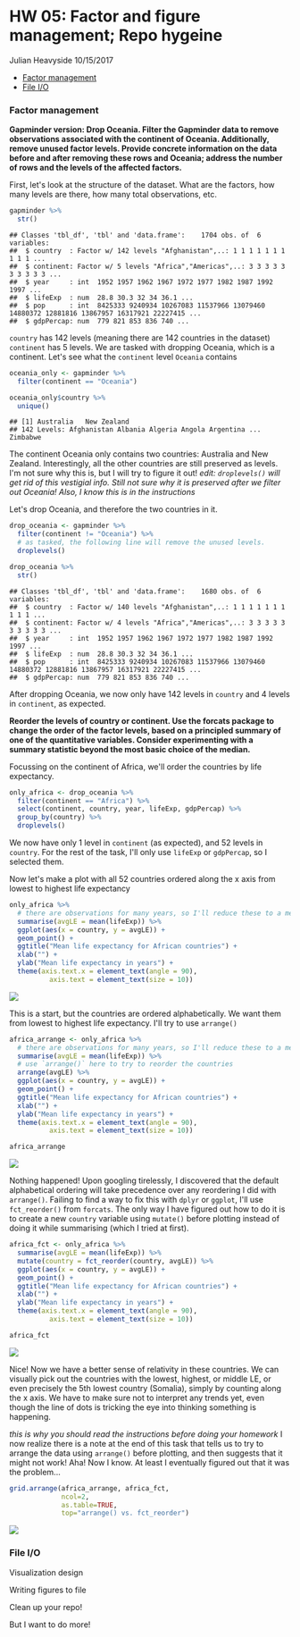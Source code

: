 HW 05: Factor and figure management; Repo hygeine
================
Julian Heavyside
10/15/2017

-   [Factor management](#factor-management)
-   [File I/O](#file-io)

### Factor management

**Gapminder version: Drop Oceania. Filter the Gapminder data to remove observations associated with the continent of Oceania. Additionally, remove unused factor levels. Provide concrete information on the data before and after removing these rows and Oceania; address the number of rows and the levels of the affected factors.**

First, let's look at the structure of the dataset. What are the factors, how many levels are there, how many total observations, etc.

``` r
gapminder %>% 
  str()
```

    ## Classes 'tbl_df', 'tbl' and 'data.frame':    1704 obs. of  6 variables:
    ##  $ country  : Factor w/ 142 levels "Afghanistan",..: 1 1 1 1 1 1 1 1 1 1 ...
    ##  $ continent: Factor w/ 5 levels "Africa","Americas",..: 3 3 3 3 3 3 3 3 3 3 ...
    ##  $ year     : int  1952 1957 1962 1967 1972 1977 1982 1987 1992 1997 ...
    ##  $ lifeExp  : num  28.8 30.3 32 34 36.1 ...
    ##  $ pop      : int  8425333 9240934 10267083 11537966 13079460 14880372 12881816 13867957 16317921 22227415 ...
    ##  $ gdpPercap: num  779 821 853 836 740 ...

`country` has 142 levels (meaning there are 142 countries in the dataset) `continent` has 5 levels. We are tasked with dropping Oceania, which is a continent. Let's see what the `continent` level `Oceania` contains

``` r
oceania_only <- gapminder %>% 
  filter(continent == "Oceania")

oceania_only$country %>% 
  unique()
```

    ## [1] Australia   New Zealand
    ## 142 Levels: Afghanistan Albania Algeria Angola Argentina ... Zimbabwe

The continent Oceania only contains two countries: Australia and New Zealand. Interestingly, all the other countries are still preserved as levels. I'm not sure why this is, but I will try to figure it out! *edit: `droplevels()` will get rid of this vestigial info. Still not sure why it is preserved after we filter out Oceania! Also, I know this is in the instructions*

Let's drop Oceania, and therefore the two countries in it.

``` r
drop_oceania <- gapminder %>%
  filter(continent != "Oceania") %>% 
  # as tasked, the following line will remove the unused levels. 
  droplevels()

drop_oceania %>% 
  str()
```

    ## Classes 'tbl_df', 'tbl' and 'data.frame':    1680 obs. of  6 variables:
    ##  $ country  : Factor w/ 140 levels "Afghanistan",..: 1 1 1 1 1 1 1 1 1 1 ...
    ##  $ continent: Factor w/ 4 levels "Africa","Americas",..: 3 3 3 3 3 3 3 3 3 3 ...
    ##  $ year     : int  1952 1957 1962 1967 1972 1977 1982 1987 1992 1997 ...
    ##  $ lifeExp  : num  28.8 30.3 32 34 36.1 ...
    ##  $ pop      : int  8425333 9240934 10267083 11537966 13079460 14880372 12881816 13867957 16317921 22227415 ...
    ##  $ gdpPercap: num  779 821 853 836 740 ...

After dropping Oceania, we now only have 142 levels in `country` and 4 levels in `continent`, as expected.

**Reorder the levels of country or continent. Use the forcats package to change the order of the factor levels, based on a principled summary of one of the quantitative variables. Consider experimenting with a summary statistic beyond the most basic choice of the median.**

Focussing on the continent of Africa, we'll order the countries by life expectancy.

``` r
only_africa <- drop_oceania %>% 
  filter(continent == "Africa") %>% 
  select(continent, country, year, lifeExp, gdpPercap) %>%
  group_by(country) %>%
  droplevels()
```

We now have only 1 level in `continent` (as expected), and 52 levels in `country`. For the rest of the task, I'll only use `lifeExp` or `gdpPercap`, so I selected them.

Now let's make a plot with all 52 countries ordered along the x axis from lowest to highest life expectancy

``` r
only_africa %>% 
  # there are observations for many years, so I'll reduce these to a mean value
  summarise(avgLE = mean(lifeExp)) %>% 
  ggplot(aes(x = country, y = avgLE)) +
  geom_point() +
  ggtitle("Mean life expectancy for African countries") +
  xlab("") +
  ylab("Mean life expectancy in years") +
  theme(axis.text.x = element_text(angle = 90),
          axis.text = element_text(size = 10))
```

![](hw05_files/figure-markdown_github-ascii_identifiers/unnamed-chunk-6-1.png)

This is a start, but the countries are ordered alphabetically. We want them from lowest to highest life expectancy. I'll try to use `arrange()`

``` r
africa_arrange <- only_africa %>% 
  # there are observations for many years, so I'll reduce these to a mean value
  summarise(avgLE = mean(lifeExp)) %>% 
  # use `arrange()` here to try to reorder the countries
  arrange(avgLE) %>% 
  ggplot(aes(x = country, y = avgLE)) +
  geom_point() +
  ggtitle("Mean life expectancy for African countries") +
  xlab("") +
  ylab("Mean life expectancy in years") +
  theme(axis.text.x = element_text(angle = 90),
          axis.text = element_text(size = 10))

africa_arrange
```

![](hw05_files/figure-markdown_github-ascii_identifiers/unnamed-chunk-7-1.png)

Nothing happened! Upon googling tirelessly, I discovered that the default alphabetical ordering will take precedence over any reordering I did with `arrange()`. Failing to find a way to fix this with `dplyr` or `ggplot`, I'll use `fct_reorder()` from `forcats`. The only way I have figured out how to do it is to create a new `country` variable using `mutate()` before plotting instead of doing it while summarising (which I tried at first).

``` r
africa_fct <- only_africa %>% 
  summarise(avgLE = mean(lifeExp)) %>% 
  mutate(country = fct_reorder(country, avgLE)) %>% 
  ggplot(aes(x = country, y = avgLE)) +
  geom_point() +
  ggtitle("Mean life expectancy for African countries") +
  xlab("") +
  ylab("Mean life expectancy in years") +
  theme(axis.text.x = element_text(angle = 90),
          axis.text = element_text(size = 10))

africa_fct
```

![](hw05_files/figure-markdown_github-ascii_identifiers/unnamed-chunk-8-1.png)

Nice! Now we have a better sense of relativity in these countries. We can visually pick out the countries with the lowest, highest, or middle LE, or even precisely the 5th lowest country (Somalia), simply by counting along the x axis. We have to make sure not to interpret any trends yet, even though the line of dots is tricking the eye into thinking something is happening.

*this is why you should read the instructions before doing your homework* I now realize there is a note at the end of this task that tells us to try to arrange the data using `arrange()` before plotting, and then suggests that it might not work! Aha! Now I know. At least I eventually figured out that it was the problem...

``` r
grid.arrange(africa_arrange, africa_fct,
             ncol=2,
             as.table=TRUE,
             top="arrange() vs. fct_reorder")
```

![](hw05_files/figure-markdown_github-ascii_identifiers/unnamed-chunk-9-1.png)

### File I/O

Visualization design

Writing figures to file

Clean up your repo!

But I want to do more!
